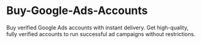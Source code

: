 # Buy-Google-Ads-Accounts
Buy verified Google Ads accounts with instant delivery. Get high-quality, fully verified accounts to run successful ad campaigns without restrictions.
